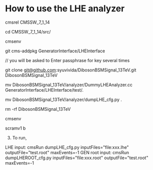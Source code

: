 How to use the LHE analyzer
======================

  cmsrel CMSSW_7_1_14

  cd CMSSW_7_1_14/src/

  cmsenv

  git cms-addpkg GeneratorInterface/LHEInterface

// you will be asked to Enter passphrase for key several times

  git clone git@github.com:syuvivida/DibosonBSMSignal_13TeV.git DibosonBSMSignal_13TeV

  mv DibosonBSMSignal_13TeV/analyzer/DummyLHEAnalyzer.cc GeneratorInterface/LHEInterface/test/.

  mv DibosonBSMSignal_13TeV/analyzer/dumpLHE_cfg.py .  

  rm -rf DibosonBSMSignal_13TeV

  cmsenv

  scramv1 b

 3. To run,

LHE input:  cmsRun dumpLHE_cfg.py inputFiles="file:xxx.lhe" outputFile="test.root" maxEvents=-1
GEN root input: cmsRun dumpLHEROOT_cfg.py inputFiles="file:xxx.root" outputFile="test.root" maxEvents=-1